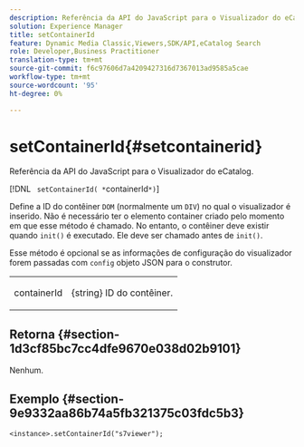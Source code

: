 ```yaml
---
description: Referência da API do JavaScript para o Visualizador do eCatalog.
solution: Experience Manager
title: setContainerId
feature: Dynamic Media Classic,Viewers,SDK/API,eCatalog Search
role: Developer,Business Practitioner
translation-type: tm+mt
source-git-commit: f6c97606d7a4209427316d7367013ad9585a5cae
workflow-type: tm+mt
source-wordcount: '95'
ht-degree: 0%

---
```



# setContainerId{#setcontainerid}

Referência da API do JavaScript para o Visualizador do eCatalog.

[!DNL ` setContainerId( *`containerId`*)`]

Define a ID do contêiner `DOM` (normalmente um `DIV`) no qual o visualizador é inserido. Não é necessário ter o elemento container criado pelo momento em que esse método é chamado. No entanto, o contêiner deve existir quando `init()` é executado. Ele deve ser chamado antes de `init()`.

Esse método é opcional se as informações de configuração do visualizador forem passadas com `config` objeto JSON para o construtor.

<table id="table_896DFF34A68A403DB93A6D597461A573"> 
 <tbody> 
  <tr> 
   <td colname="col1"> <p> <span class="codeph"> <span class="varname"> containerId  </span> </span> </p> </td> 
   <td colname="col2"> <p> <span class="codeph"> {string}  </span> ID do contêiner. </p> </td> 
  </tr> 
 </tbody> 
</table>

## Retorna {#section-1d3cf85bc7cc4dfe9670e038d02b9101}

Nenhum.

## Exemplo {#section-9e9332aa86b74a5fb321375c03fdc5b3}

```
<instance>.setContainerId("s7viewer");
```

